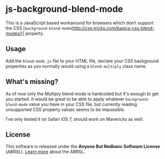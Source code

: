 # js-background-blend-mode

This is a JavaScript based workaround for browsers which don’t support the CSS [`background-blend-mode`(http://css-tricks.com/basics-css-blend-modes/)] property. 


## Usage

Add the `blend-mode.js` file to your HTML file, declare your CSS background properties as you normally would using a `blend-multiply` class name. 


## What's missing?

As of now only the Multiply blend mode is hardcoded but it's enough to get you started. It would be great to be able to apply whatever `background-blend-mode` value you have in your CSS file, but currently reading unsupported CSS property values seems to be impossible. 

I've only tested it on Safari iOS 7, should work on Mavericks as well.


## License

This software is released under the **Anyone But Redbanc Software License** (*ABRSL*). [Learn more](LICENSE.md) about the ABRSL.
